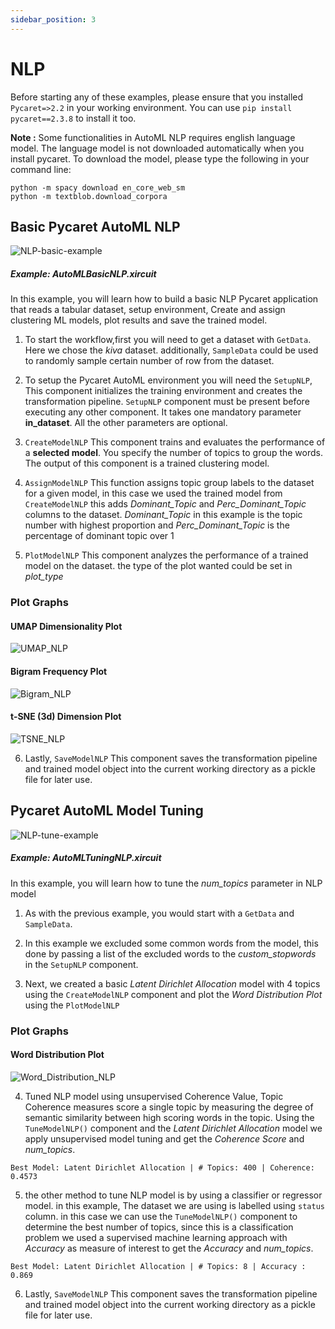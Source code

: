 ```yaml
---
sidebar_position: 3
---
```


# NLP

Before starting any of these examples, please ensure that you installed <code>Pycaret=>2.2</code> in your working environment. You can use <code>pip install pycaret==2.3.8</code> to install it too. 

**Note :** Some functionalities in AutoML NLP requires english language model. The language model is not downloaded automatically when you install pycaret. To download the model, please type the following in your command line:

```
python -m spacy download en_core_web_sm
python -m textblob.download_corpora
```

## Basic Pycaret AutoML NLP

![NLP-basic-example](pycaret_images/NLP_basic_example.gif)

##### Example: AutoMLBasicNLP.xircuit

In this example, you will learn how to build a basic NLP Pycaret application that reads a tabular dataset, setup environment, Create and assign clustering ML models, plot results and save the trained model.

1. To start the workflow,first you will need to get a dataset with  `GetData`. Here we chose the *kiva* dataset. additionally, `SampleData` could be used to randomly sample certain number of row from the dataset. 
   
2. To setup the Pycaret AutoML environment you will need the `SetupNLP`, This component initializes the training environment and creates the transformation pipeline. `SetupNLP` component must be present before executing any other component. It takes one mandatory parameter **in_dataset**. All the other parameters are optional.   
   

3. `CreateModelNLP` This component trains and evaluates the performance of a **selected model**. You specify the number of topics to group the words. The output of this component is a trained clustering model. 

4. `AssignModelNLP` This function assigns topic group labels to the dataset for a given model, in this case we used the trained model from `CreateModelNLP` this adds *Dominant_Topic* and *Perc_Dominant_Topic* columns to the dataset. *Dominant_Topic* in this example is the topic number with highest proportion and *Perc_Dominant_Topic* is the percentage of dominant topic over 1 
   
5. `PlotModelNLP` This component analyzes the performance of a trained model on the dataset. the type of the plot wanted could be set in *plot_type*


### Plot Graphs
#### UMAP Dimensionality Plot
![UMAP_NLP](pycaret_images/UMAP_NLP.png)

#### Bigram Frequency Plot
![Bigram_NLP](pycaret_images/Bigram_NLP.png)

#### t-SNE (3d) Dimension Plot
![TSNE_NLP](pycaret_images/TSNE_NLP.png)


6. Lastly, `SaveModelNLP` This component saves the transformation pipeline and trained model object into the current working directory as a pickle file for later use.


##  Pycaret AutoML Model Tuning

![NLP-tune-example](pycaret_images/NLP_tune_example.gif)

##### Example: AutoMLTuningNLP.xircuit

In this example, you will learn how to tune the *num_topics* parameter in NLP model

1.  As with the previous example, you would start with a `GetData` and `SampleData`.
   
2. In this example we excluded some common words from the model, this done by passing a list of the excluded words to the *custom_stopwords* in the `SetupNLP` component.
   
3. Next, we created a basic *Latent Dirichlet Allocation* model with 4 topics using the `CreateModelNLP` component and plot the *Word Distribution Plot* using the `PlotModelNLP`  

### Plot Graphs
#### Word Distribution Plot
![Word_Distribution_NLP](pycaret_images/Word_Distribution_NLP.png)

4. Tuned NLP model using unsupervised Coherence Value, Topic Coherence measures score a single topic by measuring the degree of semantic similarity between high scoring words in the topic. Using the `TuneModelNLP()` component and the *Latent Dirichlet Allocation* model we apply unsupervised model tuning and get the *Coherence Score* and *num_topics*. 
```
Best Model: Latent Dirichlet Allocation | # Topics: 400 | Coherence: 0.4573
```   
5. the other method to tune NLP model is by using a classifier or regressor model. in this example, The dataset we are using is labelled using `status` column. in this case we can use the `TuneModelNLP()` component to determine the best number of topics, since this is a classification problem we used a supervised machine learning approach with *Accuracy* as measure of interest to get the *Accuracy* and *num_topics*.
```
Best Model: Latent Dirichlet Allocation | # Topics: 8 | Accuracy : 0.869
```  
6. Lastly, `SaveModelNLP` This component saves the transformation pipeline and trained model object into the current working directory as a pickle file for later use.
